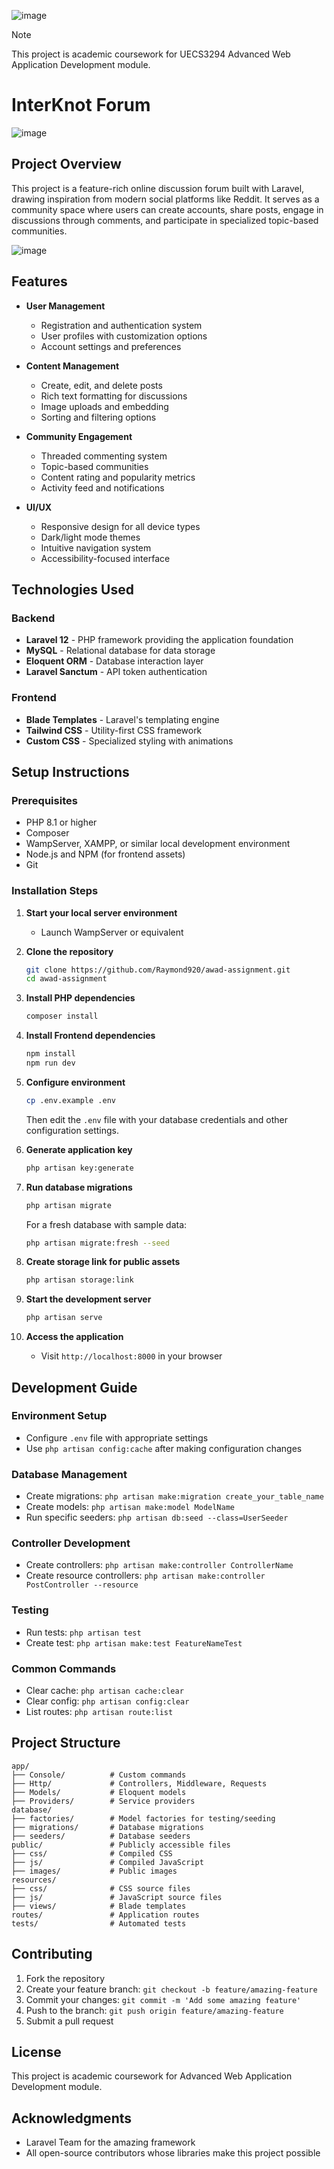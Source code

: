 ![image](https://github.com/user-attachments/assets/2a355538-c62b-4e0c-b1ae-055f3acae4b8)

> [!NOTE]
> This project is academic coursework for UECS3294 Advanced Web Application Development module.

# InterKnot Forum
![image](https://github.com/user-attachments/assets/8bba53de-efca-4fbc-922f-67ca97178f71)

## Project Overview
This project is a feature-rich online discussion forum built with Laravel, drawing inspiration from modern social platforms like Reddit. It serves as a community space where users can create accounts, share posts, engage in discussions through comments, and participate in specialized topic-based communities.

![image](https://github.com/user-attachments/assets/02378de1-5af3-4b64-904a-97bd687152eb)

## Features
- **User Management**
  - Registration and authentication system
  - User profiles with customization options
  - Account settings and preferences

- **Content Management**
  - Create, edit, and delete posts
  - Rich text formatting for discussions
  - Image uploads and embedding
  - Sorting and filtering options

- **Community Engagement**
  - Threaded commenting system
  - Topic-based communities
  - Content rating and popularity metrics
  - Activity feed and notifications

- **UI/UX**
  - Responsive design for all device types
  - Dark/light mode themes
  - Intuitive navigation system
  - Accessibility-focused interface

## Technologies Used

### Backend
- **Laravel 12** - PHP framework providing the application foundation
- **MySQL** - Relational database for data storage
- **Eloquent ORM** - Database interaction layer
- **Laravel Sanctum** - API token authentication

### Frontend
- **Blade Templates** - Laravel's templating engine
- **Tailwind CSS** - Utility-first CSS framework
- **Custom CSS** - Specialized styling with animations

## Setup Instructions

### Prerequisites
- PHP 8.1 or higher
- Composer
- WampServer, XAMPP, or similar local development environment
- Node.js and NPM (for frontend assets)
- Git

### Installation Steps

1. **Start your local server environment**
   - Launch WampServer or equivalent

2. **Clone the repository**
   ```bash
   git clone https://github.com/Raymond920/awad-assignment.git
   cd awad-assignment
   ```

3. **Install PHP dependencies**
   ```bash
   composer install
   ```

4. **Install Frontend dependencies**
   ```bash
   npm install
   npm run dev
   ```

5. **Configure environment**
   ```bash
   cp .env.example .env
   ```
   
   Then edit the `.env` file with your database credentials and other configuration settings.

6. **Generate application key**
   ```bash
   php artisan key:generate
   ```

7. **Run database migrations**
   ```bash
   php artisan migrate
   ```
   
   For a fresh database with sample data:
   ```bash
   php artisan migrate:fresh --seed
   ```

8. **Create storage link for public assets**
   ```bash
   php artisan storage:link
   ```

9. **Start the development server**
   ```bash
   php artisan serve
   ```

10. **Access the application**
    - Visit `http://localhost:8000` in your browser

## Development Guide

### Environment Setup
- Configure `.env` file with appropriate settings
- Use `php artisan config:cache` after making configuration changes

### Database Management
- Create migrations: `php artisan make:migration create_your_table_name`
- Create models: `php artisan make:model ModelName`
- Run specific seeders: `php artisan db:seed --class=UserSeeder`

### Controller Development
- Create controllers: `php artisan make:controller ControllerName`
- Create resource controllers: `php artisan make:controller PostController --resource`

### Testing
- Run tests: `php artisan test`
- Create test: `php artisan make:test FeatureNameTest`

### Common Commands
- Clear cache: `php artisan cache:clear`
- Clear config: `php artisan config:clear`
- List routes: `php artisan route:list`

## Project Structure

```
app/
├── Console/          # Custom commands
├── Http/             # Controllers, Middleware, Requests
├── Models/           # Eloquent models
├── Providers/        # Service providers
database/
├── factories/        # Model factories for testing/seeding
├── migrations/       # Database migrations
├── seeders/          # Database seeders
public/               # Publicly accessible files
├── css/              # Compiled CSS
├── js/               # Compiled JavaScript
├── images/           # Public images
resources/
├── css/              # CSS source files
├── js/               # JavaScript source files
├── views/            # Blade templates
routes/               # Application routes
tests/                # Automated tests
```

## Contributing

1. Fork the repository
2. Create your feature branch: `git checkout -b feature/amazing-feature`
3. Commit your changes: `git commit -m 'Add some amazing feature'`
4. Push to the branch: `git push origin feature/amazing-feature`
5. Submit a pull request

## License

This project is academic coursework for Advanced Web Application Development module.

## Acknowledgments

- Laravel Team for the amazing framework
- All open-source contributors whose libraries make this project possible

